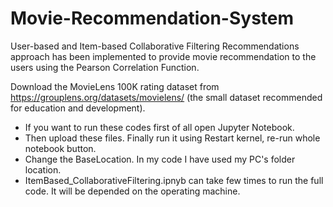 # Movie-Recommendation-System
User-based and Item-based Collaborative Filtering  Recommendations approach has been implemented to provide movie recommendation to the users using the Pearson Correlation Function.

Download the MovieLens 100K rating dataset from https://grouplens.org/datasets/movielens/ (the small dataset recommended for education and development).
- If you want to run these codes first of all open Jupyter Notebook. 
- Then upload these files. Finally run it using Restart kernel, re-run whole notebook button.
- Change the BaseLocation. In my code I have used my PC's folder location. 
- ItemBased_CollaborativeFiltering.ipnyb can take few times to run the full code. It will be depended on the operating machine. 
